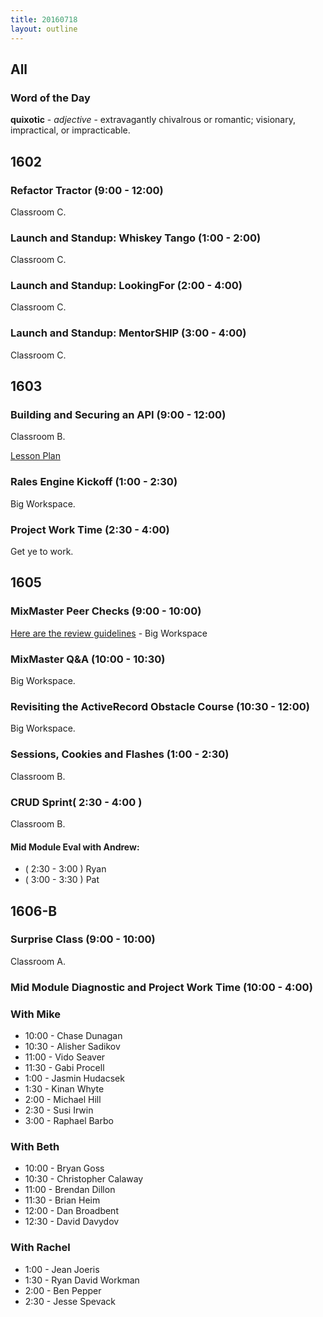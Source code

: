 ```yaml
---
title: 20160718
layout: outline
---
```


## All

### Word of the Day

**quixotic** - _adjective_ - extravagantly chivalrous or romantic; visionary, impractical, or impracticable.


## 1602

### Refactor Tractor (9:00 - 12:00)

Classroom C.

### Launch and Standup: Whiskey Tango (1:00 - 2:00)

Classroom C.

### Launch and Standup: LookingFor (2:00 - 4:00)

Classroom C.

### Launch and Standup: MentorSHIP (3:00 - 4:00)

Classroom C.


## 1603

### Building and Securing an API (9:00 - 12:00)

Classroom B.

[Lesson Plan](https://github.com/turingschool/lesson_plans/blob/master/ruby_03-professional_rails_applications/building_an_api.markdown)

### Rales Engine Kickoff (1:00 - 2:30)

Big Workspace.

### Project Work Time (2:30 - 4:00)

Get ye to work.


## 1605

### MixMaster Peer Checks (9:00 - 10:00)

[Here are the review guidelines](https://gist.github.com/Carmer/5102523a97e5bb177fa6b2fcd17af2ae) - Big Workspace

### MixMaster Q&A (10:00 - 10:30)

Big Workspace.

### Revisiting the ActiveRecord Obstacle Course (10:30 - 12:00)

Big Workspace.

### Sessions, Cookies and Flashes (1:00 - 2:30)

Classroom B.

### CRUD Sprint( 2:30 - 4:00 )

Classroom B.

#### Mid Module Eval with Andrew:

* ( 2:30 - 3:00 ) Ryan
* ( 3:00 - 3:30 ) Pat



## 1606-B

### Surprise Class (9:00 - 10:00)

Classroom A.

### Mid Module Diagnostic and Project Work Time (10:00 - 4:00)

### With Mike

* 10:00 - Chase Dunagan
* 10:30 - Alisher Sadikov
* 11:00 - Vido Seaver
* 11:30 - Gabi Procell
* 1:00 - Jasmin Hudacsek
* 1:30 - Kinan Whyte
* 2:00 - Michael Hill
* 2:30 - Susi Irwin
* 3:00 - Raphael Barbo

### With Beth

* 10:00 - Bryan Goss
* 10:30 - Christopher Calaway
* 11:00 - Brendan Dillon
* 11:30 - Brian Heim
* 12:00 - Dan Broadbent
* 12:30 - David Davydov

### With Rachel
* 1:00 - Jean Joeris
* 1:30 - Ryan David Workman
* 2:00 - Ben Pepper
* 2:30 - Jesse Spevack
